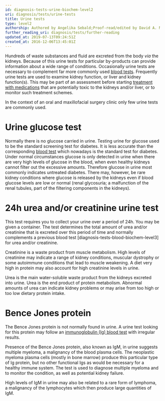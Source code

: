 ```yaml
---
id: diagnosis-tests-urine-biochem-level2
uri: diagnosis/tests/urine-tests
title: Urine tests
type: level2
authorship: Authored by Angelika Sebald;Proof-read/edited by David A. Mitchell
further_reading_uri: diagnosis/tests/further-reading
updated_at: 2019-07-13T09:24:51Z
created_at: 2016-12-06T13:45:01Z
---
```


<p>Hundreds of waste substances and fluid are excreted from the
    body <i>via</i> the kidneys. Because of this urine tests
    for particular by-products can provide information about
    a wide range of conditions. Occasionally urine tests are
    necessary to complement far more commonly used <a href="/diagnosis/tests/blood-tests">blood tests</a>.
    Frequently urine tests are used to examine kidney function,
    or liver and kidney function(s). This may be part of an assessment
    before starting <a href="/treatment/other/medication">treatment with medications</a>    that are potentially toxic to the kidneys and/or liver, or
    to monitor such treatment schemes.</p>
<p>In the context of an oral and maxillofacial surgery clinic only
    few urine tests are commonly used.</p>
<h1 id="urine-glucose-test">Urine glucose test</h1>
<p>Normally there is no glucose carried in urine. Testing urine
    for glucose used to be the standard screening test for diabetes.
    It is less accurate than the corresponding <a href="/diagnosis/tests/blood-tests">blood test</a>    which nowadays is the standard test for diabetes. Under normal
    circumstances glucose is only detected in urine when there
    are very high levels of glucose in the blood, when even healthy
    kidneys cannot filter out the excessive amounts. Therefore
    glucose in urine most commonly indicates untreated diabetes.
    There may, however, be rare kidney conditions where glucose
    is released by the kidneys even if blood glucose levels are
    low or normal (renal glycosuria; a malfunction of the renal
    tubules, part of the filtering components in the kidneys).</p>
<h1 id="24h-urea-and/or-creatinine-urine-test">24h urea and/or creatinine urine test</h1>
<p>This test requires you to collect your urine over a period of
    24h. You may be given a container. The test determines the
    total amount of urea and/or creatinine that is excreted over
    this period of time and normally complements a previous blood
    test [diagnosis-tests-blood-biochem-level3] for urea and/or
    creatinine.</p>
<p>Creatinine is a waste product from muscle metabolism. High levels
    of creatinine may indicate a range of kidney conditions,
    muscular dystrophy or some autoimmune conditions that lead
    to muscle weakening. A diet very high in protein may also
    account for high creatinine levels in urine.</p>
<p>Urea is the main water-soluble waste product from the kidneys
    excreted into urine. Urea is the end product of protein metabolism.
    Abnormal amounts of urea can indicate kidney problems or
    may arise from too high or too low dietary protein intake.</p>
<h1 id="bence-jones-protein">Bence Jones protein</h1>
<p>The Bence Jones protein is not normally found in urine. A urine
    test looking for this protein may follow an <a href="/diagnosis/tests/blood-tests">immunoglobulin (Ig) blood test</a>    with irregular results.</p>
<p>Presence of the Bence Jones protein, also known as IgM, in urine
    suggests multiple myeloma, a malignancy of the blood plasma
    cells. The neoplastic myeloma plasma cells (mostly in bone
    marrow) produce this particular type of Ig protein, but no
    other functional Igs as would be necessary for a healthy
    immune system. The test is used to diagnose multiple myeloma
    and to monitor the condition, as well as potential kidney
    failure.</p>
<p>High levels of IgM in urine may also be related to a rare form
    of lymphoma, a malignancy of the lymphocytes which then produce
    large quantities of IgM.</p>
